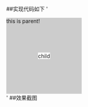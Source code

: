 ##实现代码如下
'
<!DOCTYPE html>
<html lang="en">
<head>
	<meta charset="UTF-8">
	<title>Flexbox布局</title>
	<style type="text/css">
		.box{
			display:-webkit-flex;
			position:relative;
			width:200px;
			height:200px;
			background:#ccc;
		}
		.child{
			position: absolute;
			top:50%;
			left:50%;
			transform: translate(-50%,-50%);
			background:#fff;
		}
	</style>
</head>
<body>
	<div class="box">
		this is parent!
		<div class="child">
			child
		</div>
	</div>
</body>
</html>
'
##效果截图

